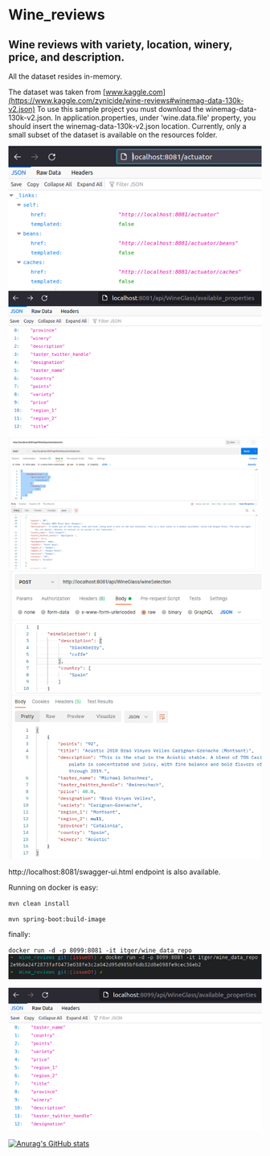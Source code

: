 # Wine_reviews
## Wine reviews with variety, location, winery, price, and description.

All the dataset resides in-memory.

The dataset was taken from [www.kaggle.com](https://www.kaggle.com/zynicide/wine-reviews#winemag-data-130k-v2.json)
To use this sample project you must download the winemag-data-130k-v2.json. 
In application.properties, under 'wine.data.file' property, you should insert the winemag-data-130k-v2.json location.
Currently, only a small subset of the dataset is available on the resources folder.

![actuator](Screenshot_from_2021-11-14_12-28-32.png)
![properties](Screenshot_from_2021-11-14_12-33-01.png)
![wineSelection](Screenshot_from_2021-11-14_12-24-10.png)
![wineSelection](Screenshot_from_2021-11-14_12-38-53.png)

http://localhost:8081/swagger-ui.html endpoint is also available.

Running on docker is easy:

`mvn clean install`

`mvn spring-boot:build-image`

finally:

`docker run -d -p 8099:8081 -it itger/wine_data_repo`
![docker run](Screenshot_from_2021-11-14_12-48-55.png)

![wineSelection](Screenshot_from_2021-11-14_12-51-09.png)


[![Anurag's GitHub stats](https://github-readme-stats.vercel.app/api?username=ITger&show_icons=true&theme=radical)](https://github.com/anuraghazra/github-readme-stats)
